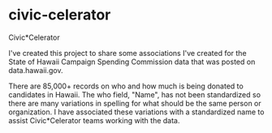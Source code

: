 civic-celerator
===============

Civic*Celerator

I've created this project to share some associations I've created for the State of Hawaii Campaign Spending Commission data that was posted on data.hawaii.gov.

There are 85,000+ records on who and how much is being donated to candidates in Hawaii.  The who field, "Name", has not been standardized so there are many variations in spelling for what should be the same person or organization.  I have associated these variations with a standardized name to assist Civic*Celerator teams working with the data.
